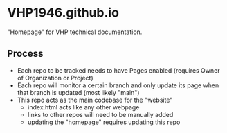 # VHP1946.github.io

"Homepage" for VHP technical documentation.

## Process
* Each repo to be tracked needs to have Pages enabled (requires Owner of Organization or Project)
* Each repo will monitor a certain branch and only update its page when that branch is updated (most likely "main")
* This repo acts as the main codebase for the "website"
  * index.html acts like any other webpage
  * links to other repos will need to be manually added
  * updating the "homepage" requires updating this repo
